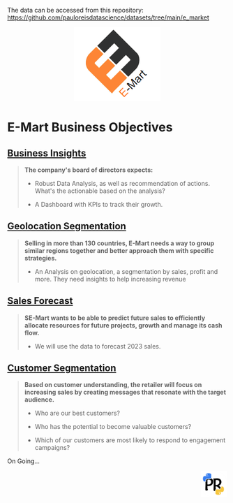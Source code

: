 The data can be accessed from this repository: https://github.com/pauloreisdatascience/datasets/tree/main/e_market

<p align="center">
    <img src="images/e_mart_logo.PNG"/>
</p>


# E-Mart Business Objectives


## [Business Insights](https://github.com/pauloreis-ds/e_mart_retailer/tree/main/growth_analysis)

> **The company's board of directors expects:**
> 
> - Robust Data Analysis, as well as recommendation of actions. What's the actionable based on the analysis?
>
> - A Dashboard with KPIs to track their growth.


## [Geolocation Segmentation](https://github.com/pauloreis-ds/e_mart_retailer/tree/main/geolocation_analysis)

> **Selling in more than 130 countries, E-Mart needs a way to group similar regions together and better approach them with specific strategies.**
> 
> - An Analysis on geolocation, a segmentation by sales, profit and more. They need insights to help increasing revenue


## [Sales Forecast](https://github.com/pauloreis-ds/e_mart_retailer/tree/main/sales_forecast)

> **SE-Mart wants to be able to predict future sales to efficiently allocate resources for future projects, growth and manage its cash flow.**
> 
> - We will use the data to forecast 2023 sales.


## [Customer Segmentation]()

> **Based on customer understanding, the retailer will focus on increasing sales by creating messages that resonate with the target audience.**
> 
> - Who are our best customers?
>
> - Who has the potential to become valuable customers?
>
> - Which of our customers are most likely to respond to engagement campaigns?

On Going...





[<img align="right" width="60" height="60" src="https://github.com/pauloreis-ds/Paulo-Reis-Data-Science/blob/master/Paulo%20Reis/Pauloreis01.png">](https://github.com/pauloreis-ds)
